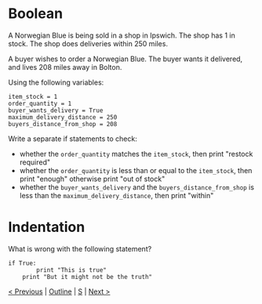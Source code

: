 # Boolean

A Norwegian Blue is being sold in a shop in Ipswich. The shop has 1 in stock. The shop does deliveries within 250 miles.

A buyer wishes to order a Norwegian Blue. The buyer wants it delivered, and lives 208 miles away in Bolton.

Using the following variables:

```
item_stock = 1
order_quantity = 1
buyer_wants_delivery = True
maximum_delivery_distance = 250
buyers_distance_from_shop = 208
```

Write a separate if statements to check:
* whether the `order_quantity` matches the `item_stock`, then print "restock required"
* whether the `order_quantity` is less than or equal to the `item_stock`, then print "enough" otherwise print "out of stock"
* whether the `buyer_wants_delivery` and the `buyers_distance_from_shop` is less than the `maximum_delivery_distance`, then print "within"

# Indentation

What is wrong with the following statement?

```
if True:
        print "This is true"
	print "But it might not be the truth"
```

[< Previous](4-maths.md) | [Outline](../CourseOutline.md) | [S](../example-solutions/5-boolean.py) | [Next >](6-loops.md)
